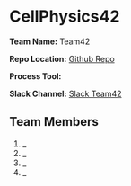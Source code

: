 # CellPhysics42

**Team Name:** Team42

**Repo Location:** [Github Repo](https://github.com/soft-eng-practicum/CellPhysics42)

**Process Tool:** []()

**Slack Channel:** [Slack Team42](https://ggc-dev.slack.com/messages/team42/details/)

**Team Members**
------------
1. _
2. _
3. _
4. _
